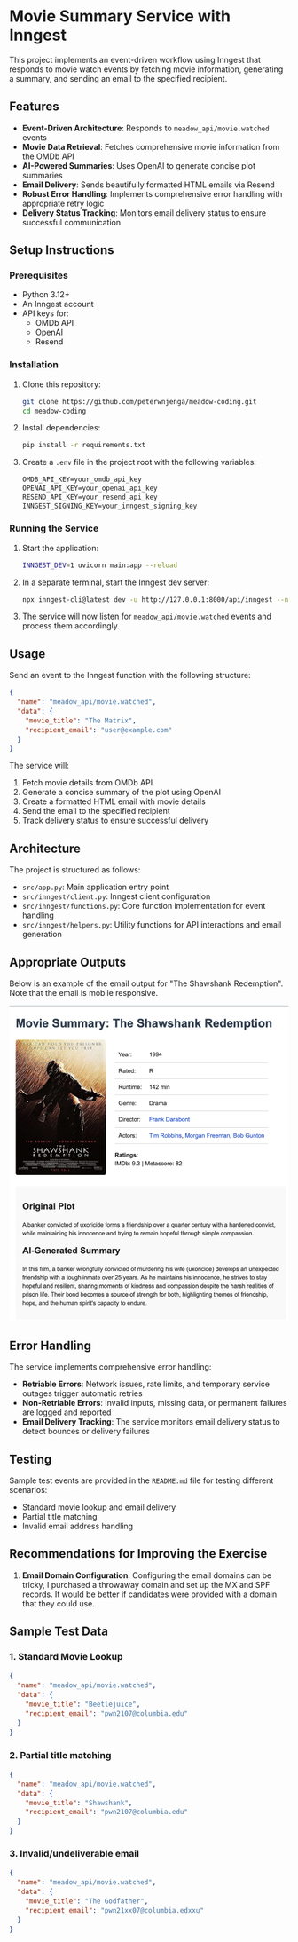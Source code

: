 # Movie Summary Service with Inngest

This project implements an event-driven workflow using Inngest that responds to movie watch events by fetching movie information, generating a summary, and sending an email to the specified recipient.

## Features

- **Event-Driven Architecture**: Responds to `meadow_api/movie.watched` events
- **Movie Data Retrieval**: Fetches comprehensive movie information from the OMDb API
- **AI-Powered Summaries**: Uses OpenAI to generate concise plot summaries
- **Email Delivery**: Sends beautifully formatted HTML emails via Resend
- **Robust Error Handling**: Implements comprehensive error handling with appropriate retry logic
- **Delivery Status Tracking**: Monitors email delivery status to ensure successful communication

## Setup Instructions

### Prerequisites

- Python 3.12+
- An Inngest account
- API keys for:
  - OMDb API
  - OpenAI
  - Resend

### Installation

1. Clone this repository:
   ```bash
   git clone https://github.com/peterwnjenga/meadow-coding.git
   cd meadow-coding
   ```

2. Install dependencies:
   ```bash
   pip install -r requirements.txt
   ```

3. Create a `.env` file in the project root with the following variables:
   ```
   OMDB_API_KEY=your_omdb_api_key
   OPENAI_API_KEY=your_openai_api_key
   RESEND_API_KEY=your_resend_api_key
   INNGEST_SIGNING_KEY=your_inngest_signing_key
   ```

### Running the Service

1. Start the application:
   ```bash
   INNGEST_DEV=1 uvicorn main:app --reload
   ```

2. In a separate terminal, start the Inngest dev server:
   ```bash
   npx inngest-cli@latest dev -u http://127.0.0.1:8000/api/inngest --no-discovery
   ```

3. The service will now listen for `meadow_api/movie.watched` events and process them accordingly.

## Usage

Send an event to the Inngest function with the following structure:

```json
{
  "name": "meadow_api/movie.watched",
  "data": {
    "movie_title": "The Matrix",
    "recipient_email": "user@example.com"
  }
}
```

The service will:
1. Fetch movie details from OMDb API
2. Generate a concise summary of the plot using OpenAI
3. Create a formatted HTML email with movie details
4. Send the email to the specified recipient
5. Track delivery status to ensure successful delivery

## Architecture

The project is structured as follows:

- `src/app.py`: Main application entry point
- `src/inngest/client.py`: Inngest client configuration
- `src/inngest/functions.py`: Core function implementation for event handling
- `src/inngest/helpers.py`: Utility functions for API interactions and email generation

## Appropriate Outputs

Below is an example of the email output for "The Shawshank Redemption". Note that the email is mobile responsive.

![Shawshank Redemption Email](shawshank_redemption_screenshot.png)

## Error Handling

The service implements comprehensive error handling:

- **Retriable Errors**: Network issues, rate limits, and temporary service outages trigger automatic retries
- **Non-Retriable Errors**: Invalid inputs, missing data, or permanent failures are logged and reported
- **Email Delivery Tracking**: The service monitors email delivery status to detect bounces or delivery failures

## Testing

Sample test events are provided in the `README.md` file for testing different scenarios:

- Standard movie lookup and email delivery
- Partial title matching
- Invalid email address handling

## Recommendations for Improving the Exercise

1. **Email Domain Configuration**: Configuring the email domains can be tricky, I purchased a throwaway domain and set up the MX and SPF records. It would be better if candidates were provided with a domain that they could use.

## Sample Test Data

### 1. Standard Movie Lookup
```json
{
  "name": "meadow_api/movie.watched",
  "data": {
    "movie_title": "Beetlejuice",
    "recipient_email": "pwn2107@columbia.edu"
  }
}
```

### 2. Partial title matching
```json
{
  "name": "meadow_api/movie.watched",
  "data": {
    "movie_title": "Shawshank",
    "recipient_email": "pwn2107@columbia.edu"
  }
}
```

### 3. Invalid/undeliverable email
```json
{
  "name": "meadow_api/movie.watched",
  "data": {
    "movie_title": "The Godfather",
    "recipient_email": "pwn21xx07@columbia.edxxu"
  }
}
```